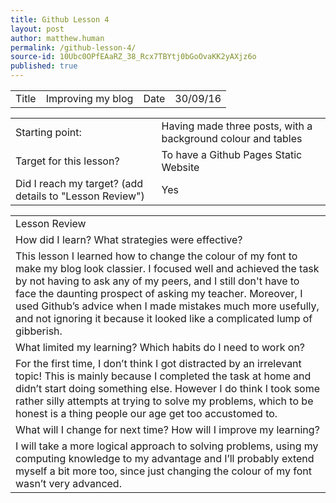 ```yaml
---
title: Github Lesson 4
layout: post
author: matthew.human
permalink: /github-lesson-4/
source-id: 10Ubc0OPfEAaRZ_38_Rcx7TBYtj0bGoOvaKK2yAXjz6o
published: true
---
```

<table>
  <tr>
    <td>Title</td>
    <td>Improving my blog</td>
    <td>Date</td>
    <td>30/09/16</td>
  </tr>
</table>


<table>
  <tr>
    <td>Starting point:</td>
    <td>Having made three posts, with a background colour and tables</td>
  </tr>
  <tr>
    <td>Target for this lesson?</td>
    <td>To have a Github Pages Static Website</td>
  </tr>
  <tr>
    <td>Did I reach my target? 
(add details to "Lesson Review")</td>
    <td> Yes</td>
  </tr>
</table>


<table>
  <tr>
    <td>Lesson Review</td>
  </tr>
  <tr>
    <td>How did I learn? What strategies were effective? </td>
  </tr>
  <tr>
    <td>This lesson I learned how to change the colour of my font to make my blog look classier. I focused well and achieved the task by not having to ask any of my peers, and I still don't have to face the daunting prospect of asking my teacher. Moreover, I used Github’s advice when I made mistakes much more usefully, and not ignoring it because it looked like a complicated lump of gibberish.</td>
  </tr>
  <tr>
    <td>What limited my learning? Which habits do I need to work on? </td>
  </tr>
  <tr>
    <td>For the first time, I don’t think I got distracted by an irrelevant topic! This is mainly because I completed the task at home and didn’t start doing something else. However I do think I took some rather silly attempts at trying to solve my problems, which to be honest is a thing people our age get too accustomed to. </td>
  </tr>
  <tr>
    <td>What will I change for next time? How will I improve my learning?</td>
  </tr>
  <tr>
    <td>I will take a more logical approach to solving problems, using my computing knowledge to my advantage and I’ll probably extend myself a bit more too, since just changing the colour of my font wasn’t very advanced.</td>
  </tr>
</table>


